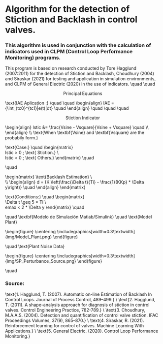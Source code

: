



# Algorithm for the detection of Stiction and Backlash in control valves.
### This algorithm is used in conjunction with the calculation of indicators used in CLPM (Control Loop Performance Monitoring) programs. 
This program is based on research conducted by Tore Hagglund (2007:2011) for the detection of Stiction and Backlash, Choudhury (2004) and Siraskar (2021) for testing and application in simulation environments, and CLPM of General Electric (2020) in the use of indicators.
\quad 
\quad 
<p align="center">Principal Equations</p> 
\text{IAE Aplication :} \quad \quad  \begin{align} IAE ={\int_{tc0}^{tc1}|e(t)|dt} \quad \end{align} \quad  \quad \quad 
<p align="center">Stiction Indicator</p> 
\begin{align}   Istic &= \frac{Vsine - Vsquare}{Vsine + Vsquare}  \quad \\ \end{align} \\  
\text{When \textbf{Vsine} and \textbf{Vsquare} are the probabily form.} 

\text{Case:} \quad
\begin{matrix}  
  Istic  > 0 ; \text{ Stiction.}  \\  
  Istic  < 0 ; \text{ Others.} 
\end{matrix} \quad 

 \quad 
 
\begin{matrix} 
  \text{Backlash Estimation} \\  
  \\\\
  \begin{align} 
  d = {K \left(\frac{\Delta t}{Ti} - \frac{1}{KKp} * \Delta y\right)} \quad
  \end{align}
\end{matrix} 


\text{Conditions:} \quad
\begin{matrix}  
  \Delta t \geq 5 * Ti \\  
  emax  < 2 * \Delta y 
\end{matrix} \quad 

 \quad 
 \textbf{Modelo de Simulación Matlab/Simulink} 
 \quad 
 \text{Model Plant} 

\begin{figure}
\centering
\includegraphics[width=0.3\textwidth]{img/Model_Plant.png}
\end{figure}

 \quad 
 \text{Plant Noise Data} 

\begin{figure}
\centering
\includegraphics[width=0.3\textwidth]{img/SP_Perturbance_Source.png}
\end{figure}

 \quad 
### Source:
 
\text{1. Hagglund, T. (2007). Automatic on-line Estimation of Backlash In Control Loops. Journal of Process Control, 489–499.} \\
\text{2. Hagglund, T. (2011). A shape-analysis approach for diagnosis of stiction in control valves. Control Engineering Practice, 782-789.} \\
\text{3. Choudhury, M.A.A.S. (2004). Detection and quantification of control valve stiction. IFAC Proceedings Volumes, 37(9), 865–870.} \\
\text{4. Siraskar, R. (2021). Reinforcement learning for control of valves. Machine Learning With Applications.} \\
\text{5. General Electric. (2020). Control Loop Performance Monitoring.}

